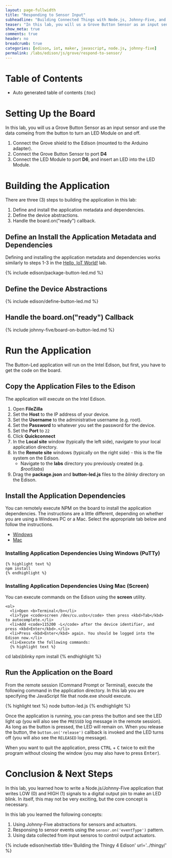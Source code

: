 ```yaml
---
layout: page-fullwidth
title: "Responding to Sensor Input"
subheadline: "Building Connected Things with Node.js, Johnny-Five, and Microsoft Azure"
teaser: "In this lab, you will us a Grove Button Sensor as an input sensor and use the data comeing from the button to turn an LED Module on and off."
show_meta: true
comments: true
header: no
breadcrumb: true
categories: [edison, iot, maker, javascript, node.js, johnny-five]
permalink: /labs/edison/js/grove/respond-to-sensor/
---
```

# Table of Contents
*  Auto generated table of contents
{:toc}

# Setting Up the Board
In this lab, you will us a Grove Button Sensor as an input sensor and use the data comeing from the button to turn an LED Module on and off.

1. Connect the Grove shield to the Edison (mounted to the Arduino adapter).
2. Connect the Grove Button Sensor to port __D4__
3. Connect the LED Module to port __D6__, and insert an LED into the LED Module. 

# Building the Application
There are three (3) steps to building the application in this lab:

1. Define and install the application metadata and dependencies.
2. Define the device abstractions.
3. Handle the board.on("ready") callback.

## Define an Install the Application Metadata and Dependencies
Defining and installing the application metadata and dependencies works similarly to steps 1-3 in the [Hello, IoT World!](../hello-iot-world/) lab.

{% include edison/package-button-led.md %}

## Define the Device Abstractions
{% include edison/define-button-led.md %}

## Handle the board.on("ready") Callback
{% include johnny-five/board-on-button-led.md %}

# Run the Application
The Button-Led application will run on the Intel Edison, but first, you have to get the code on the board. 

## Copy the Application Files to the Edison
The application will execute on the Intel Edison.

1. Open __FileZilla__
2. Set the __Host__ to the IP address of your device.
3. Set the __Username__ to the administrative username (e.g. root).
4. Set the __Password__ to whatever you set the password for the device.
5. Set the __Port__ to `22`
6. Click __Quickconnect__
7. In the __Local site__ window (typically the left side), navigate to your local application directory.
8. In the __Remote site__ windows (typically on the right side) - this is the file system on the Edison.
   * Navigate to the __labs__ directory you previously created (e.g. _$root\labs_)
9. Drag the __package.json__ and __button-led.js__ files to the _blinky_ directory on the Edison.

## Install the Application Dependencies
You can remotely execute NPM on the board to install the application dependencies. The instructions are a little different, depending on whether you are using a Windows PC or a Mac. Select the appropriate tab below and follow the instructions.

<div id="run-tabs">
  <ul>
    <li><a href="#windows"><span>Windows</span></a></li>
    <li><a href="#mac"><span>Mac</span></a></li>
  </ul>
  <div id="windows">
    <h3>Installing Application Dependencies Using Windows (PuTTy)</h3>
    
    {% highlight text %}
    npm install
    {% endhighlight %}
  </div>
  <div id="mac">
    <h3>Installing Application Dependencies Using Mac (Screen)</h3>
    You can execute commands on the Edison using the <b>screen</b> utility.
    
    <ol>
      <li>Open <b>Terminal</b></li>
      <li>Type <code>screen /dev/cu.usbs</code> then press <kbd>Tab</kbd> to autocomplete.</li>
      <li>Add <code>115200 -L</code> after the device identifier, and press <kbd>Enter</kbd>.</li>
      <li>Press <kbd>Enter</kbd> again. You should be logged into the Edison now.</li>
      <li>Execute the following commands:
      {% highlight text %}
cd labs\blinky
npm install
      {% endhighlight %}
      </li>
    </ol>
  </div>
</div>

<script>
$( "#run-tabs" ).tabs();
</script>

## Run the Application on the Board
From the remote session (Command Prompt or Terminal), execute the following command in the application directory. In this lab you are specifying the JavaScript file that node.exe should execute.

{% highlight text %}
node button-led.js
{% endhighlight %}

Once the application is running, you can press the button and see the LED light up (you will also see the `PRESSED` log message in the remote session). As long as the button is pressed, the LED will remain on. When you release the button, the `button.on('release')` callback is invoked and the LED turns off (you will also see the `RELEASED` log message). 
  
When you want to quit the application, press <kbd>CTRL</kbd> + <kbd>C</kbd> twice to exit the program without closing the window (you may also have to press <kbd>Enter</kbd>). 

# Conclusion &amp; Next Steps
In this lab, you learned how to write a Node.js/Johnny-Five application that writes LOW (0) and HIGH (1) signals to a digital output pin to make an LED blink. In itself, this may not be very exciting, but the core concept is necessary.

In this lab you learned the following concepts:

1. Using Johnny-Five abstractions for sensors and actuators.
2. Responsing to sensor events using the `sensor.on('eventType')` pattern.
3. Using data collected from input sensros to control output actuators. 

{% include edison/nextlab title='Building the Thingy 4 Edison' url='../thingy/' %}